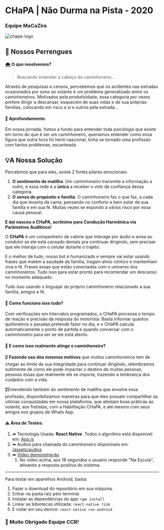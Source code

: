 # CHaPA | Não Durma na Pista - 2020
### Equipe MaCaZira
![chapa-logo](https://i.imgur.com/MXjg6a1.png)
## 🥵 Nossos Perrengues

#### 🌨 O que resolvemos?
>Buscando entender a cabeça do caminhoneiro...

Através de pesquisas e censos, percebemos que os acidentes nas estradas ocasionados por sono ao volante é um problema generalizado entre os caminhoneiros. Motivados pela produtividade, essa categoria por vezes prefere dirigir a descansar, esquecem de suas vidas e de sua próprias famílias, colocando em risco a sí e outros pela estrada...

#### 🌊 Aprofundamento:
Em nossa jornada, fomos a fundo para entender toda psicologia que existe em torno do que é ser um caminhoneiro, queríamos entender como essa figura que outra hora foi herói nascional, tinha se tornado uma profissão com tantos problemas, escanteada. 

## 💡A Nossa Solução
Percebmos que para eles, existe 2 fortes pilares emocionais:
1. **O sentimento de matilha**. Um caminhoneiro transmite a informação a outro, e essa rede é a **única** a receber o voto de confiança dessa categoria.
2. **O senso de propósito e família**. O caminhoneiro faz o que faz, a cada dia que levanta da cama, pensando no conforto e bem estar de sua família e em sua fé. Muitas vezes se expondo a vários risco por essa causa pessoal.

**E daí nasceu o CHaPA, acrônimo para Condução Harmônica via Parâmetros Auditivos!**

O **CHaPA** é um companheiro de cabine que interage por áudio e avisa ao condutor se ele está cansado demais pra continuar dirigindo, sem precisar que ele interaja com o celular durante o trajeto.

E o melhor de tudo, nosso bot é humanizado e sempre vai estar usando frases que matem a saudade da família, tragam alívio cômico e mantenham viva a fé. Frases essas que estão conectadas com o universo dos caminhoneiros. Tudo isso para estar pronto para recomendar um descanso no momento adequado.

Tudo isso usando o linguajar do próprio caminhoneiro relacionado a sua família, amigos e fé.

#### 🎩 Como funciona isso tudo?
Com verificações em intervalos programados, o CHaPA processa o tempo de reação e precisão da resposta do motorista. Basta informar quantos quilômetros e paradas pretende fazer no dia, e o CHaPA calcula automaticamente o ponto de partida e quando conversar com o caminhoneiro para ver se ele está atento.

#### 🎯 E como isso realmente atinge o caminhoneiro?
🎖 **Fazendo uso dos mesmos motivos** que muitos caminhoneiros tem de chegar ao limite de sua integridade para continuar dirigindo, relembramos sutilmente de como ele pode impactar o destino de muitas pessoas, pessoas essas que realmente ele se importa, trazendo a lembrança dos cuidados com a vida.

🎖Entendendo também do sentimento de matilha que envolve essa profissão, disponibilizamos maneiras para que eles possam compartilhar as vitórias conquistadas em nossa plataforma, que atestam boas práticas ao volante, aos fretistas, com a Habilitação CHaPA, e até mesmo com seus amigos nos grupos de Whats App.

#### ⚠️  Área de Testes:
1. ➡ Tecnologia Usada: **React Native**. Todos o algoritmo está disponível em: [App.js](https://github.com/JBezerra/CHaPA-Bot/blob/master/App.js)
2. ➡ Audios para chamada do caminhoneiro disponíveis em: [/assets/audios](https://github.com/JBezerra/CHaPA-Bot/tree/master/assets/audios)
3. ➡ [Video demonstração](https://streamable.com/jcjp3d)
   1. No vídeo acima, aos 18 segundos o usuário responde "Na Escuta", ativando a resposta positiva do sistema.

---
Para testar em aparelhos Android, basta:
1. Fazer o download do repositório em sua máquina.
2. Entrar na pasta raiz pelo terminal.
3. Instalar as dependências do app: `npm install`
4. Linkar as bibiotecas utilizada: `react-native link`
5. E rodar em seu device: `react-native run-android`

### 🍾 Muito Obrigado Equipe CCR!

